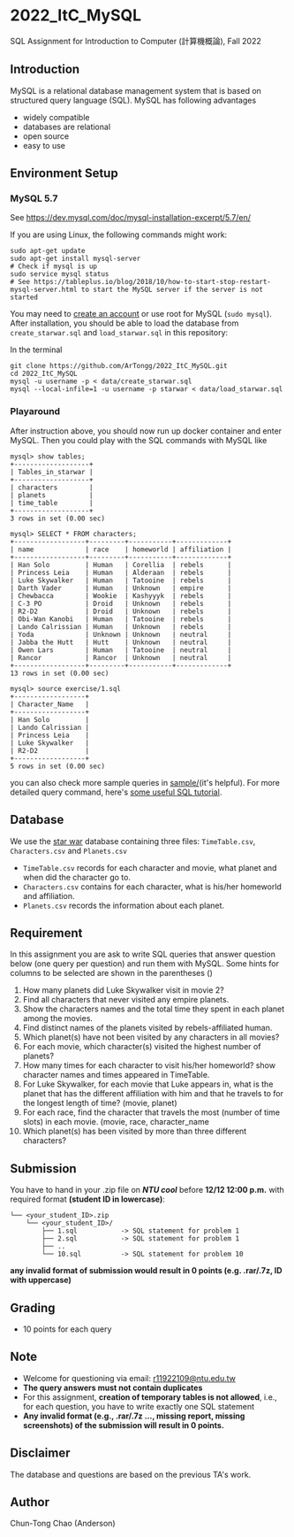 # 2022_ItC_MySQL
SQL Assignment for Introduction to Computer (計算機概論), Fall 2022

## Introduction
MySQL is a relational database management system that is based on structured query language (SQL). MySQL has following advantages
- widely compatible
- databases are relational
- open source 
- easy to use

## Environment Setup

### MySQL 5.7

See https://dev.mysql.com/doc/mysql-installation-excerpt/5.7/en/

If you are using Linux, the following commands might work:
```
sudo apt-get update
sudo apt-get install mysql-server
# Check if mysql is up
sudo service mysql status
# See https://tableplus.io/blog/2018/10/how-to-start-stop-restart-mysql-server.html to start the MySQL server if the server is not started
```

You may need to [create an account](https://dev.mysql.com/doc/refman/5.5/en/adding-users.html) or use root for MySQL (`sudo mysql`).
After installation, you should be able to load the database from `create_starwar.sql` and `load_starwar.sql` in this repository:

In the terminal
```
git clone https://github.com/ArTongg/2022_ItC_MySQL.git
cd 2022_ItC_MySQL
mysql -u username -p < data/create_starwar.sql
mysql --local-infile=1 -u username -p starwar < data/load_starwar.sql
```

### Playaround
After instruction above, you should now run up docker container and enter MySQL. Then you could play with the SQL commands with MySQL like
```
mysql> show tables;
+-------------------+
| Tables_in_starwar |
+-------------------+
| characters        |
| planets           |
| time_table        |
+-------------------+
3 rows in set (0.00 sec)

mysql> SELECT * FROM characters;
+------------------+---------+-----------+-------------+
| name             | race    | homeworld | affiliation |
+------------------+---------+-----------+-------------+
| Han Solo         | Human   | Corellia  | rebels      |
| Princess Leia    | Human   | Alderaan  | rebels      |
| Luke Skywalker   | Human   | Tatooine  | rebels      |
| Darth Vader      | Human   | Unknown   | empire      |
| Chewbacca        | Wookie  | Kashyyyk  | rebels      |
| C-3 PO           | Droid   | Unknown   | rebels      |
| R2-D2            | Droid   | Unknown   | rebels      |
| Obi-Wan Kanobi   | Human   | Tatooine  | rebels      |
| Lando Calrissian | Human   | Unknown   | rebels      |
| Yoda             | Unknown | Unknown   | neutral     |
| Jabba the Hutt   | Hutt    | Unknown   | neutral     |
| Owen Lars        | Human   | Tatooine  | neutral     |
| Rancor           | Rancor  | Unknown   | neutral     |
+------------------+---------+-----------+-------------+
13 rows in set (0.00 sec)

mysql> source exercise/1.sql
+------------------+
| Character_Name   |
+------------------+
| Han Solo         |
| Lando Calrissian |
| Princess Leia    |
| Luke Skywalker   |
| R2-D2            |
+------------------+
5 rows in set (0.00 sec)
```
you can also check more sample queries in [sample/](sample/)(it's helpful). For more detailed query command, here's [some useful SQL tutorial](https://www.w3schools.com/sql/).

## Database
We use the [star war](https://www.starwars.com/databank) database containing three files: ``TimeTable.csv``, ``Characters.csv`` and ``Planets.csv``
- ``TimeTable.csv`` records for each character and movie, what planet and when did the character go to.
- ``Characters.csv`` contains for each character, what is his/her homeworld and affiliation.
- ``Planets.csv`` records the information about each planet.

## Requirement
In this assignment you are ask to write SQL queries that answer question below (one query per question) and run them with MySQL. Some hints for columns to be selected are shown in the parentheses ()
1. How many planets did Luke Skywalker visit in movie 2?
2. Find all characters that never visited any empire planets.
3. Show the characters names and the total time they spent in each planet among the movies.
4. Find distinct names of the planets visited by rebels-affiliated human.
5. Which planet(s) have not been visited by any characters in all movies?
6. For each movie, which character(s) visited the highest number of planets?
7. How many times for each character to visit his/her homeworld? show character names and times appeared in TimeTable.
8. For Luke Skywalker, for each movie that Luke appears in, what is the planet that has the different affiliation with him and that he travels to for the longest length of time? (movie, planet)
9. For each race, find the character that travels the most (number of time slots) in each movie. (movie, race, character_name
10. Which planet(s) has been visited by more than three different characters?

## Submission
You have to hand in your .zip file on ***NTU cool*** before **12/12 12:00 p.m.** with required format **(student ID in lowercase)**:
```
└── <your_student_ID>.zip
    └── <your_student_ID>/
        ├── 1.sql           -> SQL statement for problem 1
        ├── 2.sql           -> SQL statement for problem 1
        ├── ..
        └── 10.sql          -> SQL statement for problem 10
```
**any invalid format of submission would result in 0 points (e.g. .rar/.7z, ID with uppercase)**

## Grading 
* 10 points for each query 

## Note
- Welcome for questioning via email: r11922109@ntu.edu.tw
- **The query answers must not contain duplicates**
- For this assignment, **creation of temporary tables is not allowed**, i.e., for each question, you have to write exactly one SQL statement
- **Any invalid format (e.g., .rar/.7z ..., missing report, missing screenshots) of the submission will result in 0 points.**

## Disclaimer
The database and questions are based on the previous TA's work.

## Author
Chun-Tong Chao (Anderson)